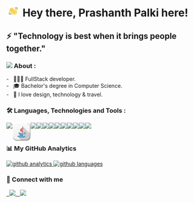 <h1> <img src="hi.gif" height="30px" width="36px"  alt="hi emoji"/> Hey there, Prashanth Palki here!</h1>

<h2>⚡ "Technology is best when it brings people together."</h2>


<h3> <img src="https://img.icons8.com/fluent/22/000000/checked-user-male.png"/> About :</h3>
-  &nbsp; 👨🏻‍💻 FullStack developer.<br>
-  &nbsp; 🎓 Bachelor's degree in Computer Science.<br>
-  &nbsp; 🤩 I love design, technology & travel.<br>


<h3>🛠️ Languages, Technologies and Tools :</h3>
<img align="left"  src="https://img.icons8.com/color/48/000000/c-programming.png"/>
<img align="left"  src="java.png">
<img align="left"  src="https://img.icons8.com/color/48/000000/python.png"/>
<img align="left"  src="https://img.icons8.com/color/48/000000/html-5.png"/>
<img align="left"  src="https://img.icons8.com/color/48/000000/css3.png"/>
<img align="left"  src="https://img.icons8.com/color/48/000000/javascript.png"/>
<img align="left"  src="https://img.icons8.com/officexs/48/000000/react.png"/>
<img align="left"  src="https://img.icons8.com/color/48/000000/nodejs.png"/>
<img align="left"  src="https://img.icons8.com/fluent/48/000000/database.png"/>
<img align="left"  src="https://img.icons8.com/color/48/000000/mongodb.png"/>
<img align="left"  src="https://img.icons8.com/fluent/48/000000/github.png"/>
<img align="left"  src="https://img.icons8.com/fluent/48/000000/visual-studio-code-2019.png"/>


<br><br>


<h3>📊 My GitHub Analytics</h3>
    <a href="https://github.com/prashanthpalki">
    <img src="https://github-readme-stats.vercel.app/api?username=prashanthpalki&show_icons=true&theme=merko&locale=en" alt="github analytics" height="150em"/>
    <img src="https://github-readme-stats.vercel.app/api/top-langs?username=prashanthpalki&show_icons=true&theme=tokyonight&locale=en&layout=compact" alt="github languages" height="150em"/>
    </a>

<br>


<h3>🤝 Connect with me</h3>
    <a href="mailto:prashanthpalki@gmail.com" target="_blank">
        &nbsp; <img src="https://img.icons8.com/fluent/40/000000/gmail--v2.png"/>
    </a>
    <a href="https://www.linkedin.com/in/palki-prashanth-091996181/" target="_blank">
       &nbsp; <img src="https://img.icons8.com/fluent/40/000000/linkedin.png"/>
    </a>


